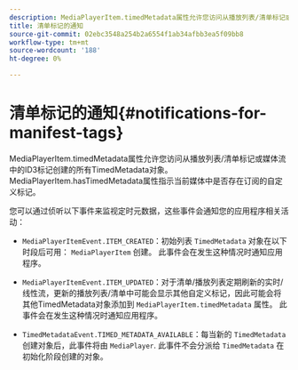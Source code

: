 ```yaml
---
description: MediaPlayerItem.timedMetadata属性允许您访问从播放列表/清单标记或媒体流中的ID3标记创建的所有TimedMetadata对象。 MediaPlayerItem.hasTimedMetadata属性指示当前媒体中是否存在订阅的自定义标记。
title: 清单标记的通知
source-git-commit: 02ebc3548a254b2a6554f1ab34afbb3ea5f09bb8
workflow-type: tm+mt
source-wordcount: '188'
ht-degree: 0%

---
```


# 清单标记的通知{#notifications-for-manifest-tags}

MediaPlayerItem.timedMetadata属性允许您访问从播放列表/清单标记或媒体流中的ID3标记创建的所有TimedMetadata对象。 MediaPlayerItem.hasTimedMetadata属性指示当前媒体中是否存在订阅的自定义标记。

您可以通过侦听以下事件来监视定时元数据，这些事件会通知您的应用程序相关活动：

* `MediaPlayerItemEvent.ITEM_CREATED`：初始列表 `TimedMetadata` 对象在以下时段后可用： `MediaPlayerItem` 创建。 此事件会在发生这种情况时通知应用程序。

* `MediaPlayerItemEvent.ITEM_UPDATED`：对于清单/播放列表定期刷新的实时/线性流，更新的播放列表/清单中可能会显示其他自定义标记，因此可能会将其他TimedMetadata对象添加到 `MediaPlayerItem.timedMetadata` 属性。 此事件会在发生这种情况时通知应用程序。

* `TimedMetadataEvent.TIMED_METADATA_AVAILABLE`：每当新的 `TimedMetadata` 创建对象后，此事件将由 `MediaPlayer`. 此事件不会分派给 `TimedMetadata` 在初始化阶段创建的对象。
